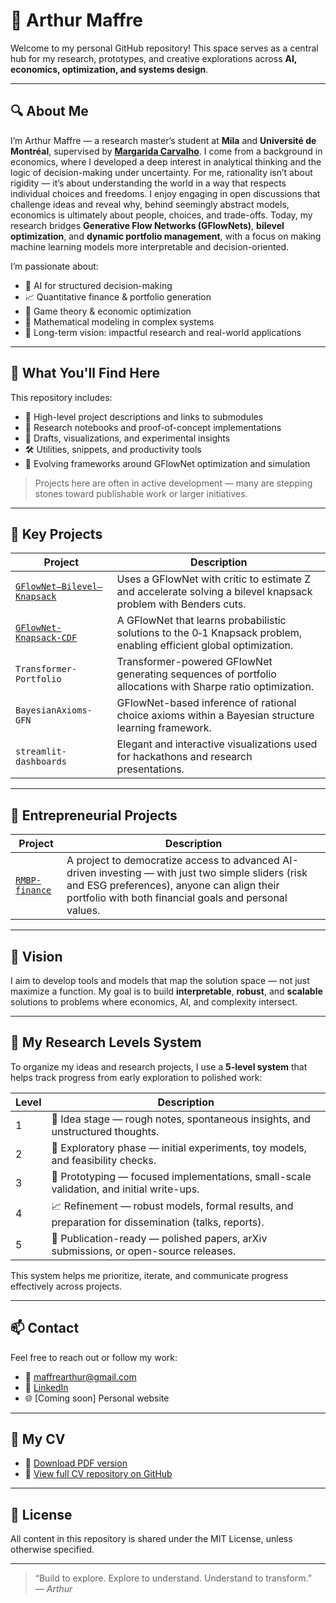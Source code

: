 # 👋 Arthur Maffre

Welcome to my personal GitHub repository! This space serves as a central hub for my research, prototypes, and creative explorations across **AI, economics, optimization, and systems design**.

---

## 🔍 About Me

I’m Arthur Maffre — a research master’s student at **Mila** and **Université de Montréal**, supervised by [**Margarida Carvalho**](https://github.com/mxmmargarida). I come from a background in economics, where I developed a deep interest in analytical thinking and the logic of decision-making under uncertainty. For me, rationality isn’t about rigidity — it’s about understanding the world in a way that respects individual choices and freedoms. I enjoy engaging in open discussions that challenge ideas and reveal why, behind seemingly abstract models, economics is ultimately about people, choices, and trade-offs. Today, my research bridges **Generative Flow Networks (GFlowNets)**, **bilevel optimization**, and **dynamic portfolio management**, with a focus on making machine learning models more interpretable and decision-oriented.

I’m passionate about:
- 🧠 AI for structured decision-making
- 📈 Quantitative finance & portfolio generation
- 🧩 Game theory & economic optimization
- 🧮 Mathematical modeling in complex systems
- 🚀 Long-term vision: impactful research and real-world applications

---

## 📁 What You'll Find Here

This repository includes:
- 📜 High-level project descriptions and links to submodules
- 🧪 Research notebooks and proof-of-concept implementations
- 🧠 Drafts, visualizations, and experimental insights
- 🛠️ Utilities, snippets, and productivity tools
- 🌱 Evolving frameworks around GFlowNet optimization and simulation

> Projects here are often in active development — many are stepping stones toward publishable work or larger initiatives.

---

## 🔗 Key Projects

| Project                                                                                                                                           | Description                                                                                                                           |
|---------------------------------------------------------------------------------------------------------------------------------------------------|---------------------------------------------------------------------------------------------------------------------------------------|
| [`GFlowNet–Bilevel–Knapsack`](https://github.com/arthurmaffre/GFlowNet-Bilevel-Knapsack)                                                         | Uses a GFlowNet with critic to estimate Z and accelerate solving a bilevel knapsack problem with Benders cuts.                       |
| [`GFlowNet-Knapsack-CDF`](https://github.com/arthurmaffre/GFlowNet-Knapsack-CDF)                                                                 | A GFlowNet that learns probabilistic solutions to the 0‑1 Knapsack problem, enabling efficient global optimization.                  |
| `Transformer-Portfolio`                                                                                                                           | Transformer-powered GFlowNet generating sequences of portfolio allocations with Sharpe ratio optimization.                           |
| `BayesianAxioms-GFN`                                                                                                                              | GFlowNet-based inference of rational choice axioms within a Bayesian structure learning framework.                                    |
| `streamlit-dashboards`                                                                                                                            | Elegant and interactive visualizations used for hackathons and research presentations.                                               |

---

## 🚀 Entrepreneurial Projects

| Project           | Description                                                                                                                                                                  |
|-------------------|------------------------------------------------------------------------------------------------------------------------------------------------------------------------------|
| [`RMBP-finance`](https://github.com/arthurmaffre/RMBP_finance)   | A project to democratize access to advanced AI-driven investing — with just two simple sliders (risk and ESG preferences), anyone can align their portfolio with both financial goals and personal values. |

---

## 🧠 Vision

I aim to develop tools and models that map the solution space — not just maximize a function. My goal is to build **interpretable**, **robust**, and **scalable** solutions to problems where economics, AI, and complexity intersect.

---

## 🎯 My Research Levels System

To organize my ideas and research projects, I use a **5-level system** that helps track progress from early exploration to polished work:

| Level | Description                                   |
|-------|---------------------------------------------|
| 1     | 🌱 Idea stage — rough notes, spontaneous insights, and unstructured thoughts. |
| 2     | 🧪 Exploratory phase — initial experiments, toy models, and feasibility checks. |
| 3     | 🔧 Prototyping — focused implementations, small-scale validation, and initial write-ups. |
| 4     | 📈 Refinement — robust models, formal results, and preparation for dissemination (talks, reports). |
| 5     | 🚀 Publication-ready — polished papers, arXiv submissions, or open-source releases. |

This system helps me prioritize, iterate, and communicate progress effectively across projects.

---

## 📫 Contact

Feel free to reach out or follow my work:

- 📧 [maffrearthur@gmail.com](mailto:maffrearthur@gmail.com)  
- 💼 [LinkedIn](https://www.linkedin.com/in/arthur-maffre/)
- 🌐 [Coming soon] Personal website

---

## 📄 My CV

- 🧾 [Download PDF version](https://github.com/arthurmaffre/CV/raw/main/rendercv_output/Arthur_Maffre_CV.pdf)
- 📂 [View full CV repository on GitHub](https://github.com/arthurmaffre/CV)

---

## 📜 License

All content in this repository is shared under the MIT License, unless otherwise specified.

---

> “Build to explore. Explore to understand. Understand to transform.”  
> *— Arthur*
